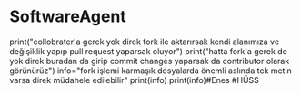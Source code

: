 # SoftwareAgent
print("collobrater'a gerek yok direk fork ile aktarırsak kendi alanımıza ve değişiklik yapıp pull request yaparsak oluyor")
print("hatta fork'a gerek de yok direk buradan da girip commit changes yaparsak da contributor olarak görünürüz")
info="fork işlemi karmaşık dosyalarda önemli aslında tek metin varsa direk müdahele edilebilir"
print(info)
print(info)#Enes
#HÜSS
